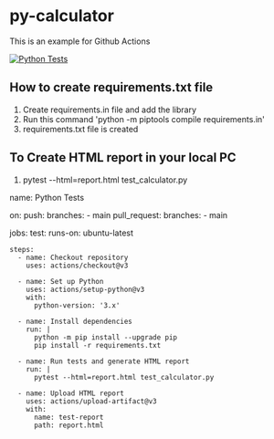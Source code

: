 # py-calculator
This is an example for Github Actions

[![Python Tests](https://github.com/balaji303/py-calculator/actions/workflows/python-test.yml/badge.svg)](https://github.com/balaji303/py-calculator/actions/workflows/python-test.yml)

## How to create requirements.txt file

1. Create requirements.in file and add the library
2. Run this command 'python -m piptools compile requirements.in'
3. requirements.txt file is created

## To Create HTML report in your local PC
1. pytest --html=report.html test_calculator.py

name: Python Tests

on: 
  push:
    branches:
      - main
  pull_request:
    branches:
      - main

jobs:
  test:
    runs-on: ubuntu-latest

    steps:
      - name: Checkout repository
        uses: actions/checkout@v3

      - name: Set up Python
        uses: actions/setup-python@v3
        with:
          python-version: '3.x'

      - name: Install dependencies
        run: |
          python -m pip install --upgrade pip
          pip install -r requirements.txt

      - name: Run tests and generate HTML report
        run: |
          pytest --html=report.html test_calculator.py

      - name: Upload HTML report
        uses: actions/upload-artifact@v3
        with:
          name: test-report
          path: report.html
